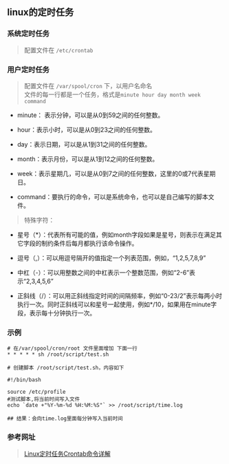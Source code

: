 ## linux的定时任务

### 系统定时任务
> 配置文件在 `/etc/crontab`

### 用户定时任务
> 配置文件在 `/var/spool/cron` 下，以用户名命名  
> 文件的每一行都是一个任务，格式是`minute hour day month week command`

- minute： 表示分钟，可以是从0到59之间的任何整数。

- hour：表示小时，可以是从0到23之间的任何整数。

- day：表示日期，可以是从1到31之间的任何整数。

- month：表示月份，可以是从1到12之间的任何整数。

- week：表示星期几，可以是从0到7之间的任何整数，这里的0或7代表星期日。

- command：要执行的命令，可以是系统命令，也可以是自己编写的脚本文件。

> 特殊字符：

- 星号（*）：代表所有可能的值，例如month字段如果是星号，则表示在满足其它字段的制约条件后每月都执行该命令操作。

- 逗号（,）：可以用逗号隔开的值指定一个列表范围，例如，“1,2,5,7,8,9”

- 中杠（-）：可以用整数之间的中杠表示一个整数范围，例如“2-6”表示“2,3,4,5,6”

- 正斜线（/）：可以用正斜线指定时间的间隔频率，例如“0-23/2”表示每两小时执行一次。同时正斜线可以和星号一起使用，例如*/10，如果用在minute字段，表示每十分钟执行一次。

### 示例
```
# 在/var/spool/cron/root 文件里面增加 下面一行
* * * * * sh /root/script/test.sh

# 创建脚本 /root/script/test.sh，内容如下

#!/bin/bash

source /etc/profile
#测试脚本,将当前时间写入文件
echo `date +"%Y-%m-%d %H:%M:%S"` >> /root/script/time.log

## 结果：会向time.log里面每分钟写入当前时间
```



### 参考网址
> [Linux定时任务Crontab命令详解](https://www.cnblogs.com/intval/p/5763929.html)
